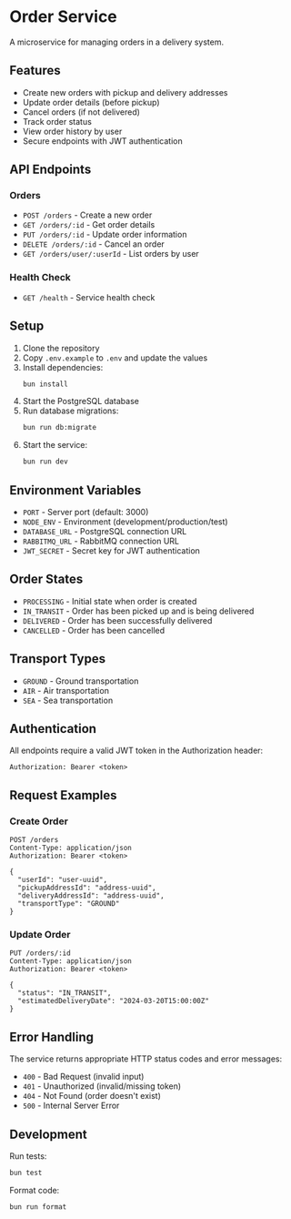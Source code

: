 # Order Service

A microservice for managing orders in a delivery system.

## Features

- Create new orders with pickup and delivery addresses
- Update order details (before pickup)
- Cancel orders (if not delivered)
- Track order status
- View order history by user
- Secure endpoints with JWT authentication

## API Endpoints

### Orders

- `POST /orders` - Create a new order
- `GET /orders/:id` - Get order details
- `PUT /orders/:id` - Update order information
- `DELETE /orders/:id` - Cancel an order
- `GET /orders/user/:userId` - List orders by user

### Health Check

- `GET /health` - Service health check

## Setup

1. Clone the repository
2. Copy `.env.example` to `.env` and update the values
3. Install dependencies:
   ```bash
   bun install
   ```
4. Start the PostgreSQL database
5. Run database migrations:
   ```bash
   bun run db:migrate
   ```
6. Start the service:
   ```bash
   bun run dev
   ```

## Environment Variables

- `PORT` - Server port (default: 3000)
- `NODE_ENV` - Environment (development/production/test)
- `DATABASE_URL` - PostgreSQL connection URL
- `RABBITMQ_URL` - RabbitMQ connection URL
- `JWT_SECRET` - Secret key for JWT authentication

## Order States

- `PROCESSING` - Initial state when order is created
- `IN_TRANSIT` - Order has been picked up and is being delivered
- `DELIVERED` - Order has been successfully delivered
- `CANCELLED` - Order has been cancelled

## Transport Types

- `GROUND` - Ground transportation
- `AIR` - Air transportation
- `SEA` - Sea transportation

## Authentication

All endpoints require a valid JWT token in the Authorization header:

```
Authorization: Bearer <token>
```

## Request Examples

### Create Order

```http
POST /orders
Content-Type: application/json
Authorization: Bearer <token>

{
  "userId": "user-uuid",
  "pickupAddressId": "address-uuid",
  "deliveryAddressId": "address-uuid",
  "transportType": "GROUND"
}
```

### Update Order

```http
PUT /orders/:id
Content-Type: application/json
Authorization: Bearer <token>

{
  "status": "IN_TRANSIT",
  "estimatedDeliveryDate": "2024-03-20T15:00:00Z"
}
```

## Error Handling

The service returns appropriate HTTP status codes and error messages:

- `400` - Bad Request (invalid input)
- `401` - Unauthorized (invalid/missing token)
- `404` - Not Found (order doesn't exist)
- `500` - Internal Server Error

## Development

Run tests:

```bash
bun test
```

Format code:

```bash
bun run format
```

